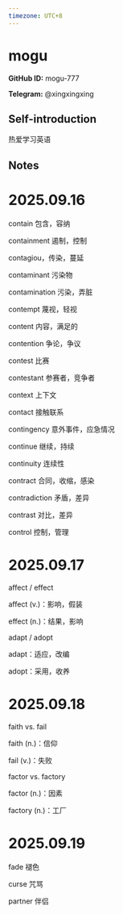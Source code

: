 ```yaml
---
timezone: UTC+8
---
```


# mogu

**GitHub ID:** mogu-777

**Telegram:** @xingxingxing

## Self-introduction

热爱学习英语

## Notes
<!-- Content_START -->
# 2025.09.16
<!-- DAILY_CHECKIN_2025-09-16_START -->
contain 包含，容纳

containment 遏制，控制

contagiou，传染，蔓延

contaminant 污染物

contamination 污染，弄脏

contempt 蔑视，轻视

content 内容，满足的

contention 争论，争议

contest 比赛

contestant 参赛者，竞争者

context 上下文

contact 接触联系

contingency 意外事件，应急情况

continue 继续，持续

continuity 连续性

contract 合同，收缩，感染

contradiction 矛盾，差异

contrast 对比，差异

control 控制，管理
<!-- DAILY_CHECKIN_2025-09-16_END -->


# 2025.09.17
<!-- DAILY_CHECKIN_2025-09-17_START -->
affect / effect

affect (v.)：影响，假装

effect (n.)：结果，影响

adapt / adopt

adapt：适应，改编

adopt：采用，收养
<!-- DAILY_CHECKIN_2025-09-17_END -->


# 2025.09.18
<!-- DAILY_CHECKIN_2025-09-18_START -->
faith vs. fail

faith (n.)：信仰

fail (v.)：失败

factor vs. factory

factor (n.)：因素

factory (n.)：工厂
<!-- DAILY_CHECKIN_2025-09-18_END -->


# 2025.09.19
<!-- DAILY_CHECKIN_2025-09-19_START -->
fade 褪色

curse 咒骂

partner 伴侣
<!-- DAILY_CHECKIN_2025-09-19_END -->
<!-- Content_END -->
